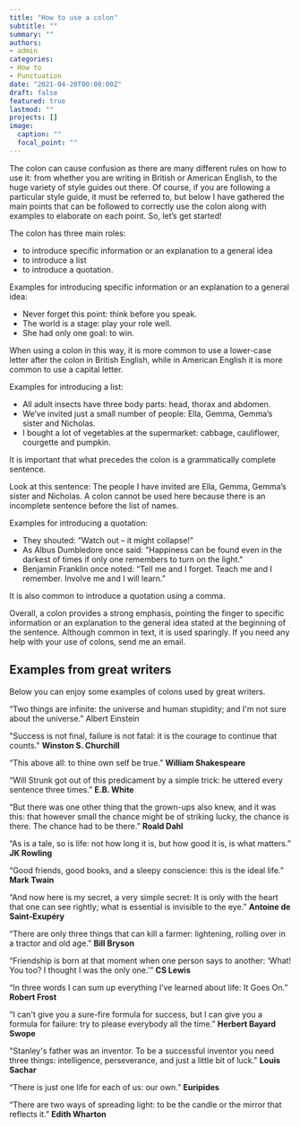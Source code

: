 ```yaml
---
title: "How to use a colon"
subtitle: ""
summary: ""
authors:
- admin
categories: 
- How to
- Punctuation
date: "2021-04-20T00:00:00Z"
draft: false
featured: true
lastmod: ""
projects: []
image:
  caption: ""
  focal_point: ""
---
```


The colon can cause confusion as there are many different rules on how to use it: from whether you are writing in British or American English, to the huge variety of style guides out there. Of course, if you are following a particular style guide, it must be referred to, but below I have gathered the main points that can be followed to correctly use the colon along with examples to elaborate on each point. So, let’s get started!

The colon has three main roles: 
- to introduce specific information or an explanation to a general idea
- to introduce a list
- to introduce a quotation. 

Examples for introducing specific information or an explanation to a general idea:

- Never forget this point: think before you speak.
- The world is a stage: play your role well.
- She had only one goal: to win.

When using a colon in this way, it is more common to use a lower-case letter after the colon in British English, while in American English it is more common to use a capital letter.

Examples for introducing a list:

- All adult insects have three body parts: head, thorax and abdomen.
- We’ve invited just a small number of people: Ella, Gemma, Gemma’s sister and Nicholas.
- I bought a lot of vegetables at the supermarket: cabbage, cauliflower, courgette and pumpkin. 

It is important that what precedes the colon is a grammatically complete sentence. 

Look at this sentence: The people I have invited are Ella, Gemma, Gemma’s sister and Nicholas. A colon cannot be used here because there is an incomplete sentence before the list of names.

Examples for introducing a quotation:

- They shouted: “Watch out – it might collapse!”
- As Albus Dumbledore once said: "Happiness can be found even in the darkest of times if only one remembers to turn on the light."
- Benjamin Franklin once noted: “Tell me and I forget. Teach me and I remember. Involve me and I will learn.” 

It is also common to introduce a quotation using a comma.

Overall, a colon provides a strong emphasis, pointing the finger to specific information or an explanation to the general idea stated at the beginning of the sentence. Although common in text, it is used sparingly. If you need any help with your use of colons, send me an email.

## Examples from great writers

Below you can enjoy some examples of colons used by great writers.

“Two things are infinite: the universe and human stupidity; and I'm not sure about the universe.” 
Albert Einstein

"Success is not final, failure is not fatal: it is the courage to continue that counts."
**Winston S. Churchill**

“This above all: to thine own self be true.”
**William Shakespeare**

“Will Strunk got out of this predicament by a simple trick: he uttered every sentence three times.”
**E.B. White**

“But there was one other thing that the grown-ups also knew, and it was this: that however small the chance might be of striking lucky, the chance is there. The chance had to be there.”
**Roald Dahl** 

“As is a tale, so is life: not how long it is, but how good it is, is what matters.”
**JK Rowling**

“Good friends, good books, and a sleepy conscience: this is the ideal life.”
**Mark Twain**

“And now here is my secret, a very simple secret: It is only with the heart that one can see rightly; what is essential is invisible to the eye.” 
**Antoine de Saint-Exupéry**

“There are only three things that can kill a farmer: lightening, rolling over in a tractor and old age.”
**Bill Bryson**

“Friendship is born at that moment when one person says to another: ‘What! You too? I thought I was the only one.’”
**CS Lewis**

“In three words I can sum up everything I’ve learned about life: It Goes On.”
**Robert Frost**

“I can't give you a sure-fire formula for success, but I can give you a formula for failure: try to please everybody all the time.” 
**Herbert Bayard Swope**


"Stanley's father was an inventor. To be a successful inventor you need three things: intelligence, perseverance, and just a little bit of luck." 
**Louis Sachar**

“There is just one life for each of us: our own.”
 **Euripides**

“There are two ways of spreading light: to be the candle or the mirror that reflects it.”
**Edith Wharton**



